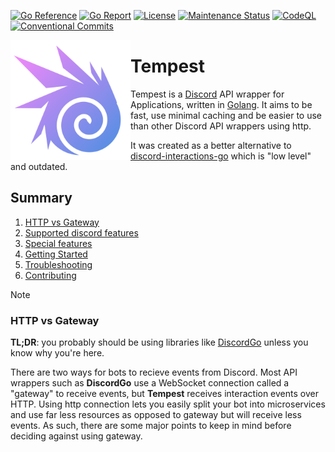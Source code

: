 [![Go Reference](https://pkg.go.dev/badge/github.com/disgoorg/disgo.svg)](https://pkg.go.dev/github.com/Amatsagu/Tempest)
[![Go Report](https://goreportcard.com/badge/github.com/disgoorg/disgo)](https://goreportcard.com/report/github.com/Amatsagu/Tempest)
[![License](https://img.shields.io/github/license/Amatsagu/tempest)](https://github.com/Amatsagu/Tempest/blob/development/LICENSE)
[![Maintenance Status](https://img.shields.io/maintenance/yes/2024)](https://github.com/Amatsagu/Tempest)
[![CodeQL](https://github.com/Amatsagu/Tempest/actions/workflows/github-code-scanning/codeql/badge.svg?branch=development)](https://github.com/Amatsagu/Tempest/actions/workflows/github-code-scanning/codeql)
[![Conventional Commits](https://img.shields.io/badge/Conventional%20Commits-1.0.0-%23FE5196?logo=conventionalcommits&logoColor=white)](https://conventionalcommits.org)

<img align="left" src="/.github/tempest-logo.png" width=192 alt="discord gopher">

# Tempest
Tempest is a [Discord](https://discord.com) API wrapper for Applications, written in [Golang](https://golang.org/). It aims to be fast, use minimal caching and be easier to use than other Discord API wrappers using http.

It was created as a better alternative to [discord-interactions-go](https://github.com/bsdlp/discord-interactions-go) which is "low level" and outdated.

## Summary
1. [HTTP vs Gateway](#http-vs-gateway)
2. [Supported discord features](#supported-discord-features)
3. [Special features](#special-features)
4. [Getting Started](#getting-started)
5. [Troubleshooting](#troubleshooting)
6. [Contributing](#contributing)

> [!NOTE]
> ### HTTP vs Gateway
> **TL;DR**: you probably should be using libraries like [DiscordGo](https://github.com/bwmarrin/discordgo) unless you know why you're here.
> 
> There are two ways for bots to recieve events from Discord. Most API wrappers such as **DiscordGo** use a WebSocket connection called a "gateway" to receive events, but **Tempest** receives interaction events over HTTP. Using http connection lets you easily split your bot into microservices and use far less resources as opposed to gateway but will receive less events. As such, there are some major points to keep in mind before deciding against using gateway.